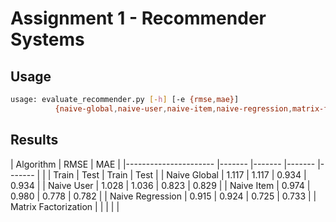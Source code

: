 # Assignment 1 - Recommender Systems #

## Usage ##
```sh
usage: evaluate_recommender.py [-h] [-e {rmse,mae}]
          {naive-global,naive-user,naive-item,naive-regression,matrix-factorization}
```

## Results ##
| Algorithm            	|        RMSE 	|        MAE   	|
|----------------------	|-------	|-------	|-------	|-------	|
|                      	| Train 	|  Test 	| Train 	|  Test 	|
| Naive Global         	| 1.117 	| 1.117 	| 0.934 	| 0.934 	|
| Naive User           	| 1.028 	| 1.036 	| 0.823 	| 0.829 	|
| Naive Item           	| 0.974 	| 0.980 	| 0.778 	| 0.782 	|
| Naive Regression     	| 0.915 	| 0.924 	| 0.725 	| 0.733 	|
| Matrix Factorization 	|       	|       	|       	|       	|
